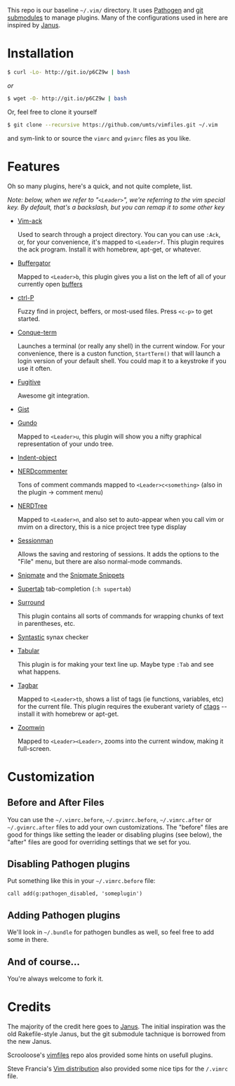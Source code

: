This repo is our baseline `~/.vim/` directory.  It uses [Pathogen][path]
and [git submodules][gitsm] to manage plugins.  Many of the configurations
used in here are inspired by [Janus][janus].

Installation
============
```bash
$ curl -Lo- http://git.io/p6CZ9w | bash
```

_or_

```bash
$ wget -O- http://git.io/p6CZ9w | bash
```

Or, feel free to clone it yourself

```bash
$ git clone --recursive https://github.com/umts/vimfiles.git ~/.vim
```

and sym-link to or source the `vimrc` and `gvimrc` files as you like.

Features
========
Oh so many plugins, here's a quick, and not quite complete, list.

*Note: below, when we refer to "`<Leader>`", we're referring to the vim
special key.  By default, that's a backslash, but you can remap it to
some other key*

*   [Vim-ack][ack]

    Used to search through a project directory.  You can you can use `:Ack`,
    or, for your convenience, it's mapped to `<Leader>f`.  This plugin requires
    the ack program.  Install it with homebrew, apt-get, or whatever.

*   [Buffergator][buffg]

    Mapped to `<Leader>b`, this plugin gives you a list on the left of all
    of your currently open [buffers][buff]

*   [ctrl-P][ctrlp]

    Fuzzy find in project, beffers, or most-used files.  Press `<c-p>`
    to get started.

*   [Conque-term][conque]

    Launches a terminal (or really any shell) in the current window.  For
    your convenience, there is a custon function, `StartTerm()` that will
    launch a login version of your default shell.  You could map it to a
    keystroke if you use it often.

*   [Fugitive][fugitive]

    Awesome git integration.

*   [Gist][gist]

*   [Gundo][gundo]

    Mapped to `<Leader>u`, this plugin will show you a nifty graphical
    representation of your undo tree.

*   [Indent-object][indent]

*   [NERDcommenter][nc]

    Tons of comment commands mapped to `<Leader>c<something>` (also in the
    plugin -> comment menu)

*   [NERDTree][nt]

    Mapped to `<Leader>n`, and also set to auto-appear when you call vim or
    mvim on a directory, this is a nice project tree type display

*   [Sessionman][sessman]

    Allows the saving and restoring of sessions.  It adds the options to
    the "File" menu, but there are also normal-mode commands.

*   [Snipmate][snipmate] and the [Snipmate Snippets][snippets]

*   [Supertab][st] tab-completion (`:h supertab`)

*   [Surround][surround]

    This plugin contains all sorts of commands for wrapping chunks of text
    in parentheses, etc.

*   [Syntastic][syntastic] synax checker

*   [Tabular][tabular]

    This plugin is for making your text line up.  Maybe type `:Tab` and see
    what happens.

*   [Tagbar][tagbar]

    Mapped to `<Leader>tb`, shows a list of tags (ie functions, variables,
    etc) for the current file.  This plugin requires the exuberant variety
    of [ctags][ctags] -- install it with homebrew or apt-get.

*   [Zoomwin][zoom]

    Mapped to `<Leader><Leader>`, zooms into the current window, making it
    full-screen.

Customization
=============
Before and After Files
----------------------
You can use the `~/.vimrc.before`, `~/.gvimrc.before`, `~/.vimrc.after` or
`~/.gvimrc.after` files to add your own customizations.  The "before" files
are good for things like setting the leader or disabling plugins (see
below), the "after" files are good for overriding settings that we set
for you.

Disabling Pathogen plugins
--------------------------
Put something like this in your `~/.vimrc.before` file:

```viml
call add(g:pathogen_disabled, 'someplugin')
```

Adding Pathogen plugins
-----------------------
We'll look in `~/.bundle` for pathogen bundles as well, so feel free to
add some in there.

And of course...
----------------
You're always welcome to fork it.

Credits
=======
The majority of the credit here goes to [Janus][janus].  The initial
inspiration was the old Rakefile-style Janus, but the git submodule
tachnique is borrowed from the new Janus.

Scrooloose's [vimfiles][slvf] repo alos provided some hints on usefull
plugins.

Steve Francia's [Vim distribution][spf-13] also provided some nice tips
for the `/.vimrc` file.

[path]:       https://github.com/tpope/vim-pathogen
[gitsm]:      http://book.git-scm.com/5_submodules.html
[janus]:      https://github.com/carlhuda/janus
[ack]:        https://github.com/mileszs/ack.vim
[align]:      http://www.vim.org/scripts/script.php?script_id=294
[buffg]:      https://github.com/jeetsukumaran/vim-buffergator
[buff]:       http://vim.wikia.com/wiki/Vim_buffer_FAQ
[conque]:     http://code.google.com/p/conque/
[ctrlp]:      https://github.com/kien/ctrlp.vim
[fugitive]:   https://github.com/tpope/vim-fugitive
[gist]:       https://github.com/mattn/gist-vim
[gundo]:      https://github.com/sjl/gundo.vim
[indent]:     http://www.vim.org/scripts/script.php?script_id=3037
[nc]:         https://github.com/scrooloose/nerdcommenter/blob/master/doc/NERD_commenter.txt
[nt]:         https://github.com/scrooloose/nerdtree
[sessman]:    https://github.com/vim-scripts/sessionman.vim
[snipmate]:   https://github.com/garbas/vim-snipmate
[snippets]:   https://github.com/scrooloose/snipmate-snippets
[st]:         http://www.vim.org/scripts/script.php?script_id=1643
[surround]:   https://github.com/tpope/vim-surround
[syntastic]:  https://github.com/scrooloose/syntastic
[tabular]:    http://vimcasts.org/episodes/aligning-text-with-tabular-vim/
[tagbar]:     http://majutsushi.github.com/tagbar/
[ctags]:      http://ctags.sourceforge.net/
[zoom]:       http://www.vim.org/scripts/script.php?script_id=508
[slvf]:       https://github.com/scrooloose/vimfiles
[spf-13]:     https://github.com/spf13/spf13-vim
